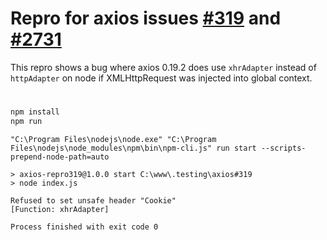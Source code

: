 # Repro for axios issues [#319](https://github.com/axios/axios/issues/319) and [#2731](https://github.com/axios/axios/issues/2731)

This repro shows a bug where axios 0.19.2 does use `xhrAdapter` instead of `httpAdapter` on node if XMLHttpRequest was injected into global context. 

#

````powershell
npm install
npm run
````
````
"C:\Program Files\nodejs\node.exe" "C:\Program Files\nodejs\node_modules\npm\bin\npm-cli.js" run start --scripts-prepend-node-path=auto

> axios-repro319@1.0.0 start C:\www\.testing\axios#319
> node index.js

Refused to set unsafe header "Cookie"
[Function: xhrAdapter]

Process finished with exit code 0
````